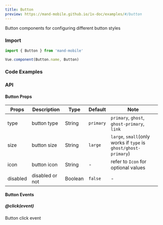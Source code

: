 ```yaml
---
title: Button
preview: https://mand-mobile.github.io/1x-doc/examples/#/button
---
```


Button components for configuring different button styles

### Import

```javascript
import { Button } from 'mand-mobile'

Vue.component(Button.name, Button)
```

### Code Examples
<!-- DEMO -->

### API

#### Button Props
|Props | Description | Type | Default | Note |
|----|-----|------|------ |------|
|type|button type|String|`primary`|`primary`, `ghost`, `ghost-primary`, `link`|
|size|button size|String|`large`|`large`, `small`(only works if `type` is `ghost/ghost-primary`)|
|icon|button icon|String|-|refer to `Icon` for optional values|
|disabled|disabled or not|Boolean|`false`|-|

#### Button Events

##### @click(event)
Button click event
